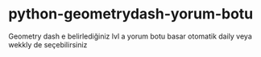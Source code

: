 # python-geometrydash-yorum-botu
Geometry dash e belirlediğiniz lvl a yorum botu basar otomatik daily veya wekkly de seçebilirsiniz

